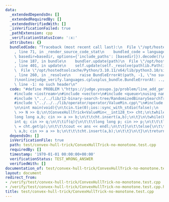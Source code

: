 ```yaml
---
data:
  _extendedDependsOn: []
  _extendedRequiredBy: []
  _extendedVerifiedWith: []
  _isVerificationFailed: true
  _pathExtension: cpp
  _verificationStatusIcon: ':x:'
  attributes: {}
  bundledCode: "Traceback (most recent call last):\n  File \"/opt/hostedtoolcache/Python/3.10.11/x64/lib/python3.10/site-packages/onlinejudge_verify/documentation/build.py\"\
    , line 71, in _render_source_code_stat\n    bundled_code = language.bundle(stat.path,\
    \ basedir=basedir, options={'include_paths': [basedir]}).decode()\n  File \"/opt/hostedtoolcache/Python/3.10.11/x64/lib/python3.10/site-packages/onlinejudge_verify/languages/cplusplus.py\"\
    , line 187, in bundle\n    bundler.update(path)\n  File \"/opt/hostedtoolcache/Python/3.10.11/x64/lib/python3.10/site-packages/onlinejudge_verify/languages/cplusplus_bundle.py\"\
    , line 401, in update\n    self.update(self._resolve(pathlib.Path(included), included_from=path))\n\
    \  File \"/opt/hostedtoolcache/Python/3.10.11/x64/lib/python3.10/site-packages/onlinejudge_verify/languages/cplusplus_bundle.py\"\
    , line 260, in _resolve\n    raise BundleErrorAt(path, -1, \"no such header\"\
    )\nonlinejudge_verify.languages.cplusplus_bundle.BundleErrorAt: ../../../lib/operator/operator/ValueMin.cpp:\
    \ line -1: no such header\n"
  code: "#define PROBLEM \"https://judge.yosupo.jp/problem/line_add_get_min\"\n\n\
    #include <iostream>\n#include <vector>\n#include <queue>\nusing namespace std;\n\
    #include \"../../lib/12-binary-search-tree/RandomizedBinarySearchTree.cpp\"\n\
    #include \"../../../lib/operator/operator/ValueMin.cpp\"\n#include \"../../lib/16-convex-hull-trick/ConvexHullTrick.cpp\"\
    \n\nint main(void){\n\tcin.tie(0);ios::sync_with_stdio(false);\n    int N,Q; cin\
    \ >> N >> Q;\n\tConvexHullTrick<ValueMin<__int128_t>> cht;\n\twhile(N--){\n\t\t\
    long long a,b; cin >> a >> b;\n\t\tcht.insert(a,b);\n\t}\n\twhile(Q--){\n\t\t\
    int q; cin >> q;\n\t\tif(q){\n\t\t\tlong long p; cin >> p;\n\t\t\tlong long ans\
    \ = cht.get(p);\n\t\t\tcout << ans << endl;\n\t\t}\n\t\telse{\n\t\t\tlong long\
    \ a,b; cin >> a >> b;\n\t\t\tcht.insert(a,b);\n\t\t}\n\t}\n\treturn 0;\n}"
  dependsOn: []
  isVerificationFile: true
  path: test/convex-hull-trick/ConvexHullTrick-no-monotone.test.cpp
  requiredBy: []
  timestamp: '1970-01-01 00:00:00+00:00'
  verificationStatus: TEST_WRONG_ANSWER
  verifiedWith: []
documentation_of: test/convex-hull-trick/ConvexHullTrick-no-monotone.test.cpp
layout: document
redirect_from:
- /verify/test/convex-hull-trick/ConvexHullTrick-no-monotone.test.cpp
- /verify/test/convex-hull-trick/ConvexHullTrick-no-monotone.test.cpp.html
title: test/convex-hull-trick/ConvexHullTrick-no-monotone.test.cpp
---
```


